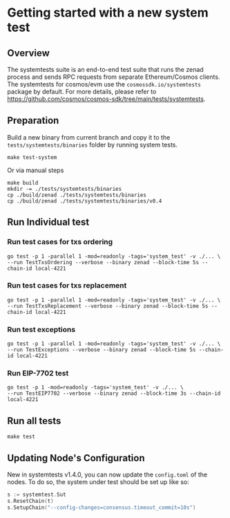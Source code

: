 # Getting started with a new system test

## Overview

The systemtests suite is an end-to-end test suite that runs the zenad process and sends RPC requests from separate Ethereum/Cosmos clients. The systemtests for cosmos/evm use the `cosmossdk.io/systemtests` package by default. For more details, please refer to https://github.com/cosmos/cosmos-sdk/tree/main/tests/systemtests.

## Preparation

Build a new binary from current branch and copy it to the `tests/systemtests/binaries` folder by running system tests.

```shell
make test-system
```

Or via manual steps

```shell
make build
mkdir -= ./tests/systemtests/binaries
cp ./build/zenad ./tests/systemtests/binaries
cp ./build/zenad ./tests/systemtests/binaries/v0.4
```

## Run Individual test

### Run test cases for txs ordering

```shell
go test -p 1 -parallel 1 -mod=readonly -tags='system_test' -v ./... \
--run TestTxsOrdering --verbose --binary zenad --block-time 5s --chain-id local-4221
```

### Run test cases for txs replacement

```shell
go test -p 1 -parallel 1 -mod=readonly -tags='system_test' -v ./... \
--run TestTxsReplacement --verbose --binary zenad --block-time 5s --chain-id local-4221
```

### Run test exceptions

```shell
go test -p 1 -parallel 1 -mod=readonly -tags='system_test' -v ./... \
--run TestExceptions --verbose --binary zenad --block-time 5s --chain-id local-4221
```

### Run EIP-7702 test

```shell
go test -p 1 -mod=readonly -tags='system_test' -v ./... \
--run TestEIP7702 --verbose --binary zenad --block-time 3s --chain-id local-4221
```

## Run all tests

```shell
make test
```

## Updating Node's Configuration

New in systemtests v1.4.0, you can now update the `config.toml` of the nodes. To do so, the system under test should be set up like so:

```go
s := systemtest.Sut
s.ResetChain(t)
s.SetupChain("--config-changes=consensus.timeout_commit=10s")
```
